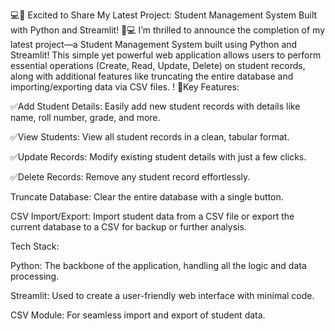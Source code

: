 💻🚀 Excited to Share My Latest Project: Student Management System Built with Python and Streamlit! 🚀💻
I’m thrilled to announce the completion of my latest project—a Student Management System built using Python and Streamlit! This simple yet powerful web application allows users to perform essential operations (Create, Read, Update, Delete) on student records, along with additional features like truncating the entire database and importing/exporting data via CSV files.
!
🔑Key Features:

✅Add Student Details: Easily add new student records with details like name, roll number, grade, and more.

✅View Students: View all student records in a clean, tabular format.

✅Update Records: Modify existing student details with just a few clicks.

✅Delete Records: Remove any student record effortlessly.

Truncate Database: Clear the entire database with a single button.

CSV Import/Export: Import student data from a CSV file or export the current database to a CSV for backup or further analysis.

Tech Stack:

Python: The backbone of the application, handling all the logic and data processing.

Streamlit: Used to create a user-friendly web interface with minimal code.

CSV Module: For seamless import and export of student data.
